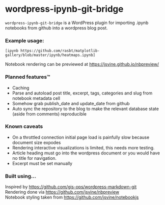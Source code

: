 # wordpress-ipynb-git-bridge
`wordpress-ipynb-git-bridge` is a WordPress plugin for importing .ipynb notebooks from github into a wordpress blog post.


### Example usage:
```[ipynb https://github.com/rasbt/matplotlib-gallery/blob/master/ipynb/heatmaps.ipynb]```  

Notebook rendering can be previewed at https://jsvine.github.io/nbpreview/

### Planned features&trade;
- Caching
- Parse and autoload post title, excerpt, tags, categories and slug from notebook metadata cell
- Somehow grab publish_date and update_date from github
- Auto sync the repository to the blog to make the relevant database state (aside from comments) reproducible

### Known caveats
- On a throttled connection initial page load is painfully slow because document size expodes
- Rendering interactive visualizations is limited, this needs more testing.
- Article heading must go into the wordpress document or you would have no title for navigation.
- Excerpt must be set manually

### Built using...
Inspired by https://github.com/gis-ops/wordpress-markdown-git  
Rendering done via https://github.com/jsvine/nbpreview  
Notebook styling taken from https://github.com/jsvine/notebookjs  
